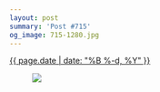 ```yaml
---
layout: post
summary: 'Post #715'
og_image: 715-1280.jpg
---
```


<p>
 <time>
  <a href="/715">
   {{ page.date | date: "%B %-d, %Y" }}
  </a>
 </time>
 <a href="/715">
  <figure data-taken="12/3/2017">
   <img sizes="(min-width: 700px) 50vw, calc(100vw - 2rem)" src="{{ site.assets_url }}/715-640.jpg" srcset="{{ site.assets_url }}/715-320.jpg 320w, {{ site.assets_url }}/715-640.jpg 640w, {{ site.assets_url }}/715-960.jpg 960w, {{ site.assets_url }}/715-1280.jpg 1280w"/>
  </figure>
 </a>
</p>
